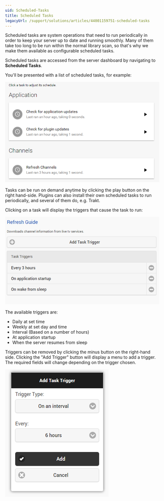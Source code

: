 ```yaml
---
uid: Scheduled-Tasks
title: Scheduled Tasks
legacyUrl: /support/solutions/articles/44001159751-scheduled-tasks
---
```


Scheduled tasks are system operations that need to run periodically in order to keep your server up to date and running smoothly. Many of them take too long to be run within the normal library scan, so that's why we make them available as configurable scheduled tasks.

Scheduled tasks are accessed from the server dashboard by navigating to **Scheduled Tasks**.

You'll be presented with a list of scheduled tasks, for example:

![](images/server/scheduledtasks1.png)

Tasks can be run on demand anytime by clicking the play button on the right hand-side. Plugins can also install their own scheduled tasks to run periodically, and several of them do, e.g. Trakt.

Clicking on a task will display the triggers that cause the task to run:

![](images/server/scheduledtasks2.png)

The available triggers are:

* Daily at set time
* Weekly at set day and time
* Interval (Based on a number of hours)
* At application startup
* When the server resumes from sleep

Triggers can be removed by clicking the minus button on the right-hand side. Clicking the "Add Trigger" button will display a menu to add a trigger. The required fields will change depending on the trigger chosen.

![](images/server/scheduledtasks3.png)